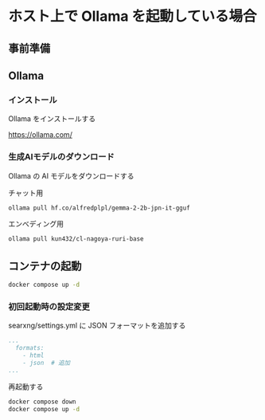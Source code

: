 # ホスト上で Ollama を起動している場合

## 事前準備

## Ollama

### インストール

Ollama をインストールする

https://ollama.com/

### 生成AIモデルのダウンロード

Ollama の AI モデルをダウンロードする

チャット用

```bash
ollama pull hf.co/alfredplpl/gemma-2-2b-jpn-it-gguf
```

エンべディング用

```bash
ollama pull kun432/cl-nagoya-ruri-base
```

## コンテナの起動

```bash
docker compose up -d
```

### 初回起動時の設定変更

searxng/settings.yml に JSON フォーマットを追加する

```yaml
...
  formats:
    - html
    - json  # 追加
...
```

再起動する

```bash
docker compose down
docker compose up -d
```
